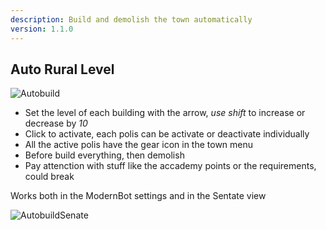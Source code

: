 ```yaml
---
description: Build and demolish the town automatically
version: 1.1.0
---
```


## Auto Rural Level

![Autobuild](./images/autobuild.png 'autobuild')

-   Set the level of each building with the arrow, _use shift_ to increase or decrease by _10_
-   Click to activate, each polis can be activate or deactivate individually
-   All the active polis have the gear icon in the town menu
-   Before build everything, then demolish
-   Pay attenction with stuff like the accademy points or the requirements, could break

Works both in the ModernBot settings and in the Sentate view

![AutobuildSenate](./images/autobuild_senate.png 'autobuild_sentate')
